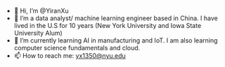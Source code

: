 - 👋 Hi, I’m @YiranXu
- 👀 I’m a data analyst/ machine learning engineer based in China. I have lived in the U.S for 10 years (New York University and Iowa State University Alum)
- 🌱 I’m currently learning AI in manufacturing and IoT. I am also learning computer science fundamentals and cloud. 
- 📫 How to reach me: yx1350@nyu.edu

<!---
YiranXu/YiranXu is a ✨ special ✨ repository because its `README.md` (this file) appears on your GitHub profile.
You can click the Preview link to take a look at your changes.
--->
